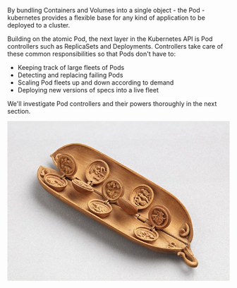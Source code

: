 By bundling Containers and Volumes into a single object - the Pod - kubernetes provides a flexible base for any kind of application to be deployed to a cluster.

Building on the atomic Pod, the next layer in the Kubernetes API is Pod controllers such as ReplicaSets and Deployments. Controllers take care of these common responsibilities so that Pods don't have to:

- Keeping track of large fleets of Pods
- Detecting and replacing failing Pods
- Scaling Pod fleets up and down according to demand
- Deploying new versions of specs into a live fleet

We'll investigate Pod controllers and their powers thoroughly in the next section.

![Volume](./assets/wood-pea-pod-3.png)

